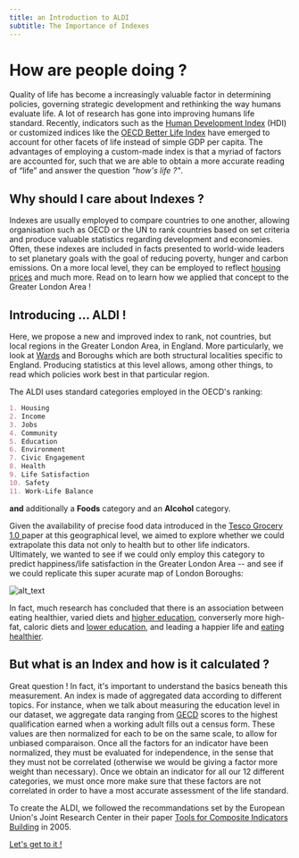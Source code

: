 ```yaml
---
title: an Introduction to ALDI 
subtitle: The Importance of Indexes 
---
```


# How are people doing ? 

Quality of life has become a increasingly valuable factor in determining policies, governing strategic development and rethinking the way humans evaluate life. A lot of research has gone into improving humans life standard. Recently, indicators such as the [Human Development Index](http://hdr.undp.org/en/content/human-development-index-hdi) (HDI) or customized indices like the [OECD Better Life Index](http://www.oecdbetterlifeindex.org/#/11111111111) have emerged to account for other facets of life instead of simple GDP per capita. The advantages of employing a custom-made index is that a myriad of factors are accounted for, such that we are able to obtain a more accurate reading of “life” and answer the question _"how's life ?"_.

## Why should I care about Indexes ?

Indexes are usually employed to compare countries to one another, allowing organisation such as OECD or the UN to rank countries based on set criteria and produce valuable statistics regarding development and economies. Often, these indexes are included in facts presented to world-wide leaders to set planetary goals with the goal of reducing poverty, hunger and carbon emissions. On a more local level, they can be employed to reflect [housing prices](https://www.homesandproperty.co.uk/property-news/the-best-place-to-live-in-london-revealed-in-new-report-into-the-uks-wellbeing-a124381.html) and much more. Read on to learn how we applied that concept to the Greater London Area !

## Introducing ... ALDI !

Here, we propose a new and improved index to rank, not countries, but local regions in the Greater London Area, in England. More particularly, we look at [Wards](https://en.wikipedia.org/wiki/Wards_and_electoral_divisions_of_the_United_Kingdom) and Boroughs which are both structural localities specific to England. Producing statistics at this level allows, among other things, to read which policies work best in that particular region.  

The ALDI uses standard categories employed in the OECD's ranking:

```markdown
1. Housing
2. Income
3. Jobs
4. Community
5. Education
6. Environment
7. Civic Engagement
8. Health
9. Life Satisfaction
10. Safety
11. Work-Life Balance
```
**and** additionally a **Foods** category and an **Alcohol** category. 

Given the availability of precise food data introduced in the [Tesco Grocery 1.0 ](https://www.nature.com/articles/s41597-020-0397-7) paper at this geographical level, we aimed to explore whether we could extrapolate this data not only to health but to other life indicators. Ultimately, we wanted to see if we could only employ this category to predict happiness/life satisfaction in the Greater London Area -- and see if we could replicate this super acurate map of London Boroughs:

![alt_text]()

In fact, much research has concluded that there is an association between eating healthier, varied diets and [higher education](https://www.cambridge.org/core/journals/public-health-nutrition/article/relationship-between-education-and-food-consumption-in-the-1995-australian-national-nutrition-survey/8464FAE847878D59E8D2DD2D06ABB123), converserly more high-fat, caloric diets and [lower education](https://www.sciencedaily.com/releases/2013/11/131106202251.htm), and leading a happier life and [eating healthier](https://link.springer.com/article/10.1007/s11482-019-09748-7#:~:text=Both%20studies%20found%20positive%20correlations,level%20was%20not%20investigated%20longitudinally).  


## But what is an Index and how is it calculated ?

Great question ! In fact, it's important to understand the basics beneath this measurement. An index is made of aggregated data according to different topics. For instance, when we talk about measuring the education level in our dataset, we aggregate data ranging from [GECD](https://en.wikipedia.org/wiki/General_Certificate_of_Secondary_Education) scores to the highest qualification earned when a working adult fills out a census form. These values are then normalized for each to be on the same scale, to allow for unbiased comparaison. Once all the factors for an indicator have been normalized, they must be evaluated for independence, in the sense that they must not be correlated (otherwise we would be giving a factor more weight than necessary). Once we obtain an indicator for all our 12 different categories, we must once more make sure that these factors are not correlated in order to have a most accurate assessment of the life standard.  

To create the ALDI, we followed the recommandations set by the European Union's Joint Research Center in their paper [Tools for Composite Indicators Building](https://publications.jrc.ec.europa.eu/repository/bitstream/JRC31473/EUR%2021682%20EN.pdf?fbclid=IwAR1fziDRyxp6F9B6RAk6wT7pvjBuxs3zV56L-GwR2XYZyczYuDKSd9jy990) in 2005. 

[Let's get to it !](https://charlyneburki.github.io/The-ALDI/aldi/) 





